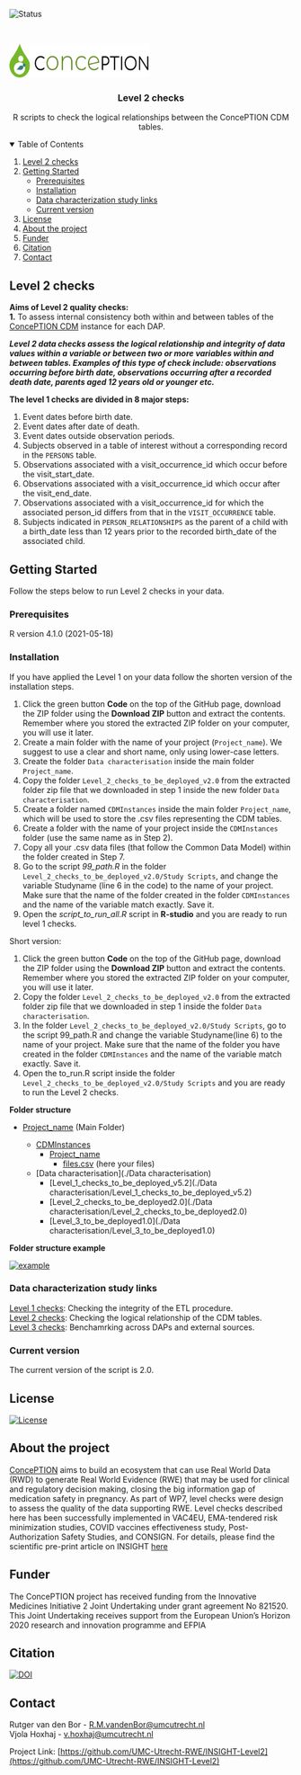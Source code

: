 ![Status](https://img.shields.io/badge/Study_status-For_publication-blue) 

<!-- PROJECT LOGO -->
<br />
<p align="left">
  <a href="https://github.com/UMC-Utrecht-RWE/ConcePTION-Level2">
    <img src="images/conception_logo.png" alt="Logo" width="250" height="60">
  </a>
  </p>
  
 <h3 align="center">Level 2 checks</h3>
 <p align="center"> R scripts to check the logical relationships between the ConcePTION CDM tables. </p>
 
<!-- TABLE OF CONTENTS -->
<details open="open">
  <summary>Table of Contents</summary>
  <ol>
    <li>
      <a href="#level-2-checks">Level 2 checks</a>
    </li>
    <li>
      <a href="#getting-started">Getting Started</a>
      <ul>
        <li><a href="#prerequisites">Prerequisites</a></li>
        <li><a href="#installation">Installation</a></li>
        <li><a href="#links">Data characterization study links</a></li> 
        <li><a href="#installation">Current version</a></li>
      </ul>
    </li>
    <li><a href="#license">License</a></li>
     <li><a href="#about-the-project">About the project</a></li>
     <li><a href="#funder">Funder</a></li>
    <li><a href="#citation">Citation</a></li>
    <li><a href="#contact">Contact</a></li>
  </ol>
</details>

<!-- Level 2 checks -->
## Level 2 checks

**Aims of Level 2 quality checks:**      
**1.**	To assess internal consistency both within and between tables of the [ConcePTION CDM]((https://docs.google.com/spreadsheets/d/1hc-TBOfEzRBthGP78ZWIa13C0RdhU7bK/edit#gid=413205035)) instance for each DAP.       

***Level 2 data checks assess the logical relationship and integrity of data values within a variable or between two or  more variables within and between tables.  Examples of this type of check include: observations occurring before birth date, observations occurring after a recorded death date, parents aged 12 years old or younger etc.*** 

**The level 1 checks are divided in 8 major steps:**   

1.	Event dates before birth date.   
2.	Event dates after date of death.   
3.	Event dates outside observation periods.   
4.	Subjects observed in a table of interest without a corresponding record in the `PERSONS` table.   
5.	Observations associated with a visit_occurrence_id which occur before the visit_start_date.    
6.	Observations associated with a visit_occurrence_id which occur after the visit_end_date.   
7.	Observations associated with a visit_occurrence_id for which the associated person_id differs from that in the `VISIT_OCCURRENCE` table.   
8.	Subjects indicated in `PERSON_RELATIONSHIPS` as the parent of a child with a birth_date less than 12 years prior to the recorded birth_date of the associated child.   

<!-- GETTING STARTED -->
## Getting Started

Follow the steps below to run Level 2 checks in your data.   

### Prerequisites

R version 4.1.0 (2021-05-18)   

### Installation

If you have applied the Level 1 on your data follow the shorten version of the installation steps.

1.	Click the green button **Code** on the top of the GitHub page, download the ZIP folder using the **Download ZIP** button and extract the contents. Remember where you stored the extracted ZIP folder on your computer, you will use it later.   
2.	Create a main folder with the name of your project (`Project_name`). We suggest to use a clear and short name, only using lower-case letters.
3.	Create the folder `Data characterisation` inside the main folder `Project_name`. 
4.	Copy the folder `Level_2_checks_to_be_deployed_v2.0` from the extracted folder zip file that we downloaded in step 1 inside the new folder `Data characterisation`. 
5.	Create a folder named `CDMInstances` inside the main folder `Project_name`, which will be used to store the .csv files representing the CDM tables.
6.	Create a folder with the name of your project inside the `CDMInstances` folder (use the same name as in Step 2).
7.	Copy all your .csv data files (that follow the Common Data Model) within the folder created in Step 7.
8.	Go to the script *99_path.R* in the folder `Level_2_checks_to_be_deployed_v2.0/Study Scripts`, and change the variable Studyname (line 6 in the code) to the name of your project. Make sure that the name of the folder created in the folder `CDMInstances` and the name of the variable match exactly. Save it.
9.	Open the *script_to_run_all.R*  script in **R-studio** and you are ready to run level 1 checks.


Short version:

1. Click the green button **Code** on the top of the GitHub page, download the ZIP folder using the **Download ZIP** button and extract the contents. Remember where you stored the extracted ZIP folder on your computer, you will use it later.        
2. Copy the folder `Level_2_checks_to_be_deployed_v2.0` from the extracted folder zip file that we downloaded in step 1 inside the folder `Data characterisation`. 
3. In the folder `Level_2_checks_to_be_deployed_v2.0/Study Scripts`, go to the script 99_path.R and change the variable Studyname(line 6) to the name of your project. Make sure that the name of the folder you have created in the folder `CDMInstances` and the name of the variable match exactly. Save it.         
4. Open the to_run.R script inside the folder `Level_2_checks_to_be_deployed_v2.0/Study Scripts` and you are ready to run the Level 2 checks.    


**Folder structure**

* [Project_name](./Project_name) (Main Folder)

    * [CDMInstances](./CDMInstances)
        * [Project_name](./CDMInstances/Project_name)
            * [files.csv](./CDMInstances/Project_name/files.csv) (here your files)    
     * [Data characterisation](./Data characterisation) 
       * [Level_1_checks_to_be_deployed_v5.2](./Data characterisation/Level_1_checks_to_be_deployed_v5.2)
       * [Level_2_checks_to_be_deployed2.0](./Data characterisation/Level_2_checks_to_be_deployed2.0)
       * [Level_3_to_be_deployed1.0](./Data characterisation/Level_3_to_be_deployed1.0)

**Folder structure example**

<p align="left">
  <a href="https://github.com/vjolahoxhaj/Level-1-checks">
    <img src="images/example_folderStructure.png" alt="example" width="284" height="304">
  </a>
  </p>
  
<!-- LINKS -->
### Data characterization study links   

[Level 1 checks](https://github.com/UMC-Utrecht-RWE/INSIGHT-Level1): Checking the integrity of the ETL procedure.     
[Level 2 checks](https://github.com/UMC-Utrecht-RWE/INSIGHT-Level2): Checking the logical relationship of the CDM tables.    
[Level 3 checks](https://github.com/UMC-Utrecht-RWE/INSIGHT-Level3): Benchamrking across DAPs and external sources.     

### Current version

The current version of the script is 2.0.

<!-- LICENSE -->
## License
[![License](https://img.shields.io/badge/License-BSD_2--Clause-orange.svg)](https://opensource.org/licenses/BSD-2-Clause)



<!-- ABOUT THE PROJECT -->
## About the project
[ConcePTION](https://www.imi-conception.eu) aims to build an ecosystem that can use Real World Data (RWD) to generate Real World Evidence (RWE) that may be used for clinical and regulatory decision making, closing the big information gap of medication safety in pregnancy. As part of WP7, level checks were design to assess the quality of the data supporting RWE. Level checks described here has been successfully implemented in VAC4EU, EMA-tendered risk minimization studies, COVID vaccines effectiveness study, Post-Authorization Safety Studies, and CONSIGN. For details, please find the scientific pre-print article on INSIGHT [here](https://www.medrxiv.org/content/10.1101/2023.10.30.23297753v1) 

<!-- FUNDER -->
## Funder
The ConcePTION project has received funding from the Innovative Medicines Initiative 2 Joint Undertaking under grant agreement No 821520. This Joint Undertaking receives support from the European Union’s Horizon 2020 research and innovation programme and EFPIA

<!-- CITATION -->
## Citation
[![DOI](https://zenodo.org/badge/708763048.svg)](https://zenodo.org/doi/10.5281/zenodo.10035168)

<!-- CONTACT -->
## Contact

Rutger van den Bor - R.M.vandenBor@umcutrecht.nl    
Vjola Hoxhaj - v.hoxhaj@umcutrecht.nl     

Project Link: [https://github.com/UMC-Utrecht-RWE/INSIGHT-Level2](https://github.com/UMC-Utrecht-RWE/INSIGHT-Level2)

